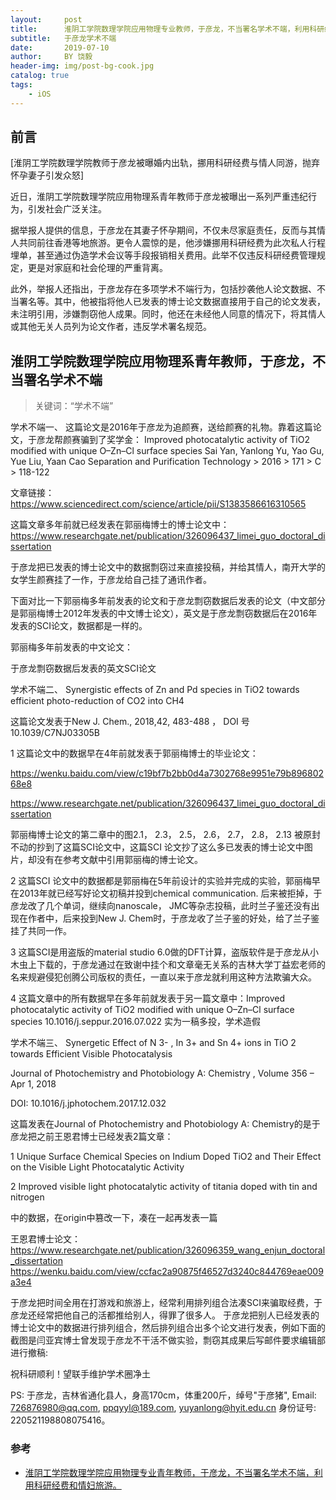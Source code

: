 ```yaml
---
layout:     post
title:      淮阴工学院数理学院应用物理专业教师，于彦龙，不当署名学术不端，利用科研经费和情妇旅游。
subtitle:   于彦龙学术不端
date:       2019-07-10
author:     BY 饶毅
header-img: img/post-bg-cook.jpg
catalog: true
tags:
    - iOS
---
```


## 前言
[淮阴工学院数理学院教师于彦龙被曝婚内出轨，挪用科研经费与情人同游，抛弃怀孕妻子引发众怒]

近日，淮阴工学院数理学院应用物理系青年教师于彦龙被曝出一系列严重违纪行为，引发社会广泛关注。

据举报人提供的信息，于彦龙在其妻子怀孕期间，不仅未尽家庭责任，反而与其情人共同前往香港等地旅游。更令人震惊的是，他涉嫌挪用科研经费为此次私人行程埋单，甚至通过伪造学术会议等手段报销相关费用。此举不仅违反科研经费管理规定，更是对家庭和社会伦理的严重背离。

此外，举报人还指出，于彦龙存在多项学术不端行为，包括抄袭他人论文数据、不当署名等。其中，他被指将他人已发表的博士论文数据直接用于自己的论文发表，未注明引用，涉嫌剽窃他人成果。同时，他还在未经他人同意的情况下，将其情人或其他无关人员列为论文作者，违反学术署名规范。








## 淮阴工学院数理学院应用物理系青年教师，于彦龙，不当署名学术不端

>关键词：“学术不端”


学术不端一、
这篇论文是2016年于彦龙为追颜赛，送给颜赛的礼物。靠着这篇论文，于彦龙帮颜赛骗到了奖学金：
Improved photocatalytic activity of TiO2 modified with unique O–Zn–Cl surface species
Sai Yan, Yanlong Yu, Yao Gu, Yue Liu, Yaan Cao
Separation and Purification Technology > 2016 > 171 > C > 118-122
 

文章链接：https://www.sciencedirect.com/science/article/pii/S1383586616310565

这篇文章多年前就已经发表在郭丽梅博士的博士论文中：
https://www.researchgate.net/publication/326096437_limei_guo_doctoral_dissertation


于彦龙把已发表的博士论文中的数据剽窃过来直接投稿，并给其情人，南开大学的女学生颜赛挂了一作，于彦龙给自己挂了通讯作者。
 
下面对比一下郭丽梅多年前发表的论文和于彦龙剽窃数据后发表的论文（中文部分是郭丽梅博士2012年发表的中文博士论文），英文是于彦龙剽窃数据后在2016年发表的SCI论文，数据都是一样的。

郭丽梅多年前发表的中文论文：
 
 
 
 
 
 


















于彦龙剽窃数据后发表的英文SCI论文
 


    
学术不端二、
Synergistic effects of Zn and Pd species in TiO2 towards efficient photo-reduction of CO2 into CH4


这篇论文发表于New J. Chem., 2018,42, 483-488 ， DOI 号10.1039/C7NJ03305B


1 这篇论文中的数据早在4年前就发表于郭丽梅博士的毕业论文：


https://wenku.baidu.com/view/c19bf7b2bb0d4a7302768e9951e79b89680268e8


https://www.researchgate.net/publication/326096437_limei_guo_doctoral_dissertation


郭丽梅博士论文的第二章中的图2.1， 2.3， 2.5， 2.6， 2.7， 2.8， 2.13 被原封不动的抄到了这篇SCI论文中，这篇SCI 论文抄了这么多已发表的博士论文中图片，却没有在参考文献中引用郭丽梅的博士论文。


2 这篇SCI 论文中的数据都是郭丽梅在5年前设计的实验并完成的实验，郭丽梅早在2013年就已经写好论文初稿并投到chemical communication. 后来被拒掉，于彦龙改了几个单词，继续向nanoscale， JMC等杂志投稿，此时兰子鉴还没有出现在作者中，后来投到New J. Chem时，于彦龙收了兰子鉴的好处，给了兰子鉴挂了共同一作。


3 这篇SCI是用盗版的material studio 6.0做的DFT计算，盗版软件是于彦龙从小木虫上下载的，于彦龙通过在致谢中挂个和文章毫无关系的吉林大学丁益宏老师的名来规避侵犯创腾公司版权的责任，一直以来于彦龙就利用这种方法欺骗大众。






4 这篇文章中的所有数据早在多年前就发表于另一篇文章中：Improved photocatalytic activity of TiO2 modified with unique O–Zn–Cl surface species 
10.1016/j.seppur.2016.07.022 
实为一稿多投，学术造假


学术不端三、
Synergetic Effect of N 3- , In 3+ and Sn 4+ ions in TiO 2 towards Efficient Visible Photocatalysis


Journal of Photochemistry and Photobiology A: Chemistry , Volume 356 – Apr 1, 2018


DOI: 10.1016/j.jphotochem.2017.12.032


这篇发表在Journal of Photochemistry and Photobiology A: Chemistry的是于彦龙把之前王恩君博士已经发表2篇文章：


1 Unique Surface Chemical Species on Indium Doped TiO2 and Their Effect on the Visible Light Photocatalytic Activity


2 Improved visible light photocatalytic activity of titania doped with tin and nitrogen


中的数据，在origin中篡改一下，凑在一起再发表一篇


王恩君博士论文：https://www.researchgate.net/publication/326096359_wang_enjun_doctoral_dissertation
https://wenku.baidu.com/view/ccfac2a90875f46527d3240c844769eae009a3e4


于彦龙把时间全用在打游戏和旅游上，经常利用排列组合法凑SCI来骗取经费，于彦龙还经常把他自己的活都推给别人，得罪了很多人。
于彦龙把别人已经发表的博士论文中的数据进行排列组合，然后排列组合出多个论文进行发表，例如下面的截图是闫亚宾博士曾发现于彦龙不干活不做实验，剽窃其成果后写邮件要求编辑部进行撤稿:
 
祝科研顺利！望联手维护学术圈净土

PS: 于彦龙，吉林省通化县人，身高170cm，体重200斤，绰号"于彦猪", Email: 726876980@qq.com, ppqyyl@189.com, yuyanlong@hyit.edu.cn
身份证号: 220521198808075416。


### 参考

- [淮阴工学院数理学院应用物理专业青年教师，于彦龙，不当署名学术不端，利用科研经费和情妇旅游。](http://scientificresearch.website/yuyanlong/)

 


